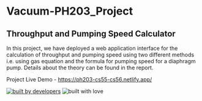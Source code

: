# Vacuum-PH203_Project

## Throughput and Pumping Speed Calculator

In this project, we have deployed a web application interface for the calculation of throughput and pumping speed using two different methods i.e. using gas equation and the formula for pumping speed for a diaphragm pump. Details about the theory can be found in the report.

Project Live Demo - https://ph203-cs55-cs56.netlify.app/

<p align = "center">
  
<a href="#"><img src="http://ForTheBadge.com/images/badges/built-by-developers.svg" alt="built by developers"></a>
![built with love](https://forthebadge.com/images/badges/built-with-love.svg)

</p>

